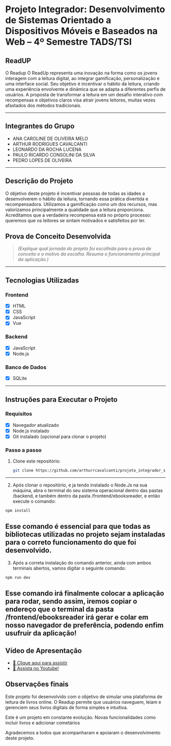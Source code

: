 # Projeto Integrador: Desenvolvimento de Sistemas Orientado a Dispositivos Móveis e Baseados na Web – 4º Semestre TADS/TSI

## ReadUP

O Readup O ReadUp representa uma inovação na forma como os jovens interagem com a leitura digital, ao integrar gamificação, personalização e uma interface social. Seu objetivo é incentivar o hábito da leitura, criando uma experiência envolvente e dinâmica que se adapta a diferentes perfis de usuários. A proposta de transformar a leitura em um desafio interativo com recompensas e objetivos claros visa atrair jovens leitores, muitas vezes afastados dos métodos tradicionais.

---

## Integrantes do Grupo

- ANA CAROLINE DE OLIVEIRA MELO 
- ARTHUR RODRIGUES CAVALCANTI
- LEONARDO DA ROCHA LUCENA
- PAULO RICARDO CONSOLINI DA SILVA
- PEDRO LOPES DE OLIVEIRA

---

## Descrição do Projeto

O objetivo deste projeto é incentivar pessoas de todas as idades a desenvolverem o hábito da leitura, tornando essa prática divertida e recompensadora. Utilizamos a gamificação como um dos recursos, mas valorizamos principalmente a qualidade que a leitura proporciona. Acreditamos que a verdadeira recompensa está no próprio processo: queremos que os leitores se sintam motivados e satisfeitos por ler.

## Prova de Conceito Desenvolvida

> *(Explique qual jornada do projeto foi escolhida para a prova de conceito e o motivo da escolha. Resuma o funcionamento principal da aplicação.)*

---

## Tecnologias Utilizadas

### Frontend

- [x] HTML
- [x] CSS
- [x] JavaScript
- [x] Vue

### Backend

- [x] JavaScript
- [x] Node.js

### Banco de Dados

- [x] SQLite

---

## Instruções para Executar o Projeto

### Requisitos

- [x] Navegador atualizado
- [x] Node.js instalado
- [x] Git instalado (opcional para clonar o projeto)

### Passo a passo

1. Clone este repositório:
   ```bash
   git clone https://github.com/arthurrcavalcanti/projeto_integrador_senac_2025.1.2.git

---
2.  Após clonar o repositório, e ja tendo instalado o Node.Js na sua máquina, abra o terminal do seu sistema operacional dentro das pastas /backend, e também dentro da pasta /frontend/ebooksreader, e então execute o comando:
   ```bash
   npm install
   ```
Esse comando é essencial para que todas as bibliotecas utilizadas no projeto sejam instaladas para o correto funcionamento do que foi desenvolvido.
---
3.  Após a correta instalação do comando anterior, ainda com ambos terminais abertos, vamos digitar o seguinte comando:
   ```bash
   npm run dev
   ```
Esse comando irá finalmente colocar a aplicação para rodar, sendo assim, iremos copiar o endereço que o terminal da pasta /frontend/ebooksreader irá gerar e colar em nosso navegador de preferência, podendo enfim usufruir da aplicação!
---

## Vídeo de Apresentação

-  [🎥 Clique aqui para assistir](/video-apresentacao/Apresentação%20e%20Tutorial%20ReadUp.mp4)
-  [🎥 Assista no Youtube!](https://youtu.be/NVzjItX-kz0)

##  Observações finais

Este projeto foi desenvolvido com o objetivo de simular uma plataforma de leitura de livros online. O Readup permite que usuários naveguem, leiam e gerenciem seus livros digitais de forma simples e intuitiva.

Este é um projeto em constante evolução. Novas funcionalidades como incluir livros e adicionar cometários 

Agradecemos a todos que acompanharam e apoiaram o desenvolvimento deste projeto. 

